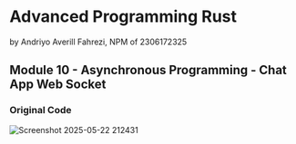 # Advanced Programming Rust 
by Andriyo Averill Fahrezi, NPM of 2306172325

## Module 10 - Asynchronous Programming - Chat App Web Socket

### Original Code

![Screenshot 2025-05-22 212431](https://github.com/user-attachments/assets/ddd655e8-2f74-4bea-81a9-827094240ac9)